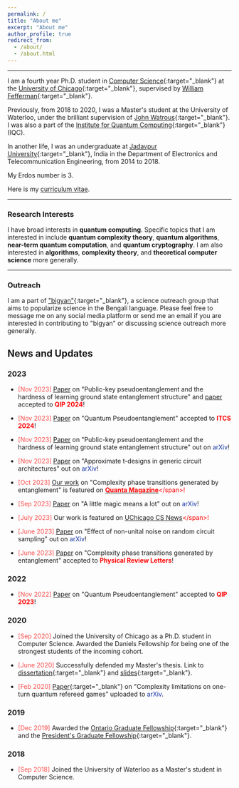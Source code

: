 ```yaml
---
permalink: /
title: "About me"
excerpt: "About me"
author_profile: true
redirect_from: 
  - /about/
  - /about.html
---
```


------

I am a fourth year Ph.D. student in [Computer Science](https://computerscience.uchicago.edu){:target="_blank"} at the [University of Chicago](https://www.uchicago.edu){:target="_blank"}, supervised by [William Fefferman](http://www.billfefferman.com){:target="_blank"}.

Previously, from 2018 to 2020, I was a Master's student at the University of Waterloo, under the brilliant supervision of [John Watrous](https://cs.uwaterloo.ca/~watrous/){:target="_blank"}. I was also a part of the [Institute for Quantum Computing](https://uwaterloo.ca/institute-for-quantum-computing/){:target="_blank"} (IQC). 

In another life, I was an undergraduate at [Jadavpur University](http://www.jaduniv.edu.in){:target="_blank"}, India in the Department of Electronics and Telecommunication Engineering, from 2014 to 2018.

My Erdos number is $3$.

Here is my [curriculum vitae](/files/CV.pdf).

------

### Research Interests 


I have broad interests in **quantum computing**. Specific topics that I am interested in include **quantum complexity theory**, **quantum algorithms**, **near-term quantum computation**, and **quantum cryptography**. I am also interested in **algorithms**, **complexity theory**, and **theoretical computer science** more generally.

-----

### Outreach


I am a part of ["bigyan"](https://bigyan.org.in){:target="_blank"}, a science outreach group that aims to popularize science in the Bengali language. Please feel free to message me on any social media platform or send me an email if you are interested in contributing to "bigyan" or discussing science outreach more generally. 


News and Updates
------

### 2023
- <span style="color:#fa4d4d">[Nov 2023]</span> [Paper](https://arxiv.org/pdf/2311.12017.pdf) on "Public-key pseudoentanglement and the hardness of learning ground state entanglement structure" and [paper](https://arxiv.org/pdf/2306.16659.pdf) accepted to <span style="color:#ff0000">**QIP 2024**</span>! 

- <span style="color:#fa4d4d">[Nov 2023]</span> [Paper](https://arxiv.org/abs/2211.00747) on "Quantum Pseudoentanglement" accepted to <span style="color:#ff0000">**ITCS 2024**</span>! 

- <span style="color:#fa4d4d">[Nov 2023]</span> [Paper](https://arxiv.org/pdf/2311.12017.pdf) on "Public-key pseudoentanglement and the hardness of learning ground state entanglement structure" out on <span style="color:#1434a4">arXiv</span>! 

- <span style="color:#fa4d4d">[Nov 2023]</span> [Paper](https://arxiv.org/pdf/2310.19783.pdf) on "Approximate t-designs in generic circuit architectures" out on <span style="color:#1434a4">arXiv</span>! 

- <span style="color:#fa4d4d">[Oct 2023]</span> [Our work](https://arxiv.org/abs/2212.10582) on "Complexity phase transitions generated by entanglement" is featured on <span style="color:#ff0000">[<span style="color:#ff0000">**Quanta Magazine**</span>](https://www.quantamagazine.org/the-quest-to-quantify-quantumness-20231019/.)</span>!

- <span style="color:#fa4d4d">[Sep 2023]</span> [Paper](https://arxiv.org/pdf/2308.16228.pdf) on "A little magic means a lot" out on <span style="color:#1434a4">arXiv</span>! 

- <span style="color:#fa4d4d">[July 2023]</span> Our work is featured on <span style="color:#ff0000">[UChicago CS News](https://cs.uchicago.edu/news/uchicago-scientists-make-new-discovery-proving-entanglement-is-responsible-for-computational-hardness-in-quantum-systems/#:~:text=Jul%2025%2C%202023-,UChicago%20Scientists%20Make%20New%20Discovery%20Proving%20Entanglement%20Is%20Responsible%20for,that%20entanglement%20is%20the%20cause.)</span>! 

- <span style="color:#fa4d4d">[June 2023]</span> [Paper](https://arxiv.org/pdf/2306.16659.pdf) on "Effect of non-unital noise on random circuit sampling" out on <span style="color:#1434a4">arXiv</span>! 

- <span style="color:#fa4d4d">[June 2023]</span> [Paper](https://arxiv.org/abs/2212.10582) on "Complexity phase transitions generated by entanglement" accepted to <span style="color:#ff0000">**Physical Review Letters**</span>! 

### 2022
- <span style="color:#fa4d4d">[Nov 2022]</span> [Paper](https://arxiv.org/abs/2211.00747) on "Quantum Pseudoentanglement" accepted to <span style="color:#ff0000">**QIP 2023**</span>! 

### 2020
- <span style="color:#fa4d4d">[Sep 2020]</span> Joined the University of Chicago as a Ph.D. student in Computer Science. Awarded the Daniels Fellowship for being one of the strongest students of the incoming cohort.

- <span style="color:#fa4d4d">[June 2020]</span> Successfully defended my Master's thesis. Link to [dissertation](https://uwspace.uwaterloo.ca/handle/10012/16056){:target="_blank"} and [slides](/files/Slides.pdf){:target="_blank"}.
- <span style="color:#fa4d4d">[Feb 2020]</span> [Paper](https://arxiv.org/abs/2002.01509){:target="_blank"} on "Complexity limitations on one-turn quantum refereed games" uploaded to <span style="color:#1434a4">arXiv</span>.

### 2019
- <span style="color:#fa4d4d">[Dec 2019]</span> Awarded the [Ontario Graduate Fellowship](https://uwaterloo.ca/graduate-studies-postdoctoral-affairs/awards/ontario-graduate-fellowships){:target="_blank"} and the [President's Graduate Fellowship](https://uwaterloo.ca/graduate-studies-postdoctoral-affairs/current-students/internal-waterloo-awards/presidents-graduate-scholarship){:target="_blank"}.

### 2018
- <span style="color:#fa4d4d">[Sep 2018]</span> Joined the University of Waterloo as a Master's student in Computer Science.